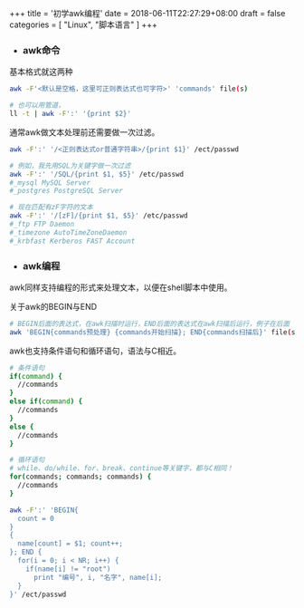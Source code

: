 +++
title = '初学awk编程'
date = 2018-06-11T22:27:29+08:00
draft = false
categories = [
    "Linux",
    "脚本语言"
]
+++

- ### awk命令

基本格式就这两种
``` bash
awk -F'<默认是空格，这里可正则表达式也可字符>' 'commands' file(s)

# 也可以用管道，
ll -t | awk -F':' '{print $2}'
```

通常awk做文本处理前还需要做一次过滤。
``` bash
awk -F':' '/<正则表达式or普通字符串>/{print $1}' /ect/passwd

# 例如，我先用SQL为关键字做一次过滤
awk -F':' '/SQL/{print $1, $5}' /etc/passwd
#_mysql MySQL Server
#_postgres PostgreSQL Server

# 现在匹配有zF字符的文本
awk -F':' '/[zF]/{print $1, $5}' /etc/passwd
#_ftp FTP Daemon
#_timezone AutoTimeZoneDaemon
#_krbfast Kerberos FAST Account
```
<!--more-->
- ### awk编程

awk同样支持编程的形式来处理文本，以便在shell脚本中使用。

关于awk的BEGIN与END
``` bash
# BEGIN后面的表达式，在awk扫描时运行，END后面的表达式在awk扫描后运行，例子在后面
awk 'BEGIN{commands预处理} {commands开始扫描}; END{commands扫描后}' file(s)
```

awk也支持条件语句和循环语句，语法与C相近。
``` bash
# 条件语句
if(command) {
  //commands
}
else if(command) {
  //commands
}
else {
  //commands
}

# 循环语句
# while、do/while、for、break、continue等关键字，都与C相同！
for(commands; commands; commands) {
  //commands
}
```

``` bash
awk -F':' 'BEGIN{
  count = 0
}
{
  name[count] = $1; count++;
}; END {
  for(i = 0; i < NR; i++) {
    if(name[i] != "root")
      print "编号", i, "名字", name[i];
  }
}' /ect/passwd
```
